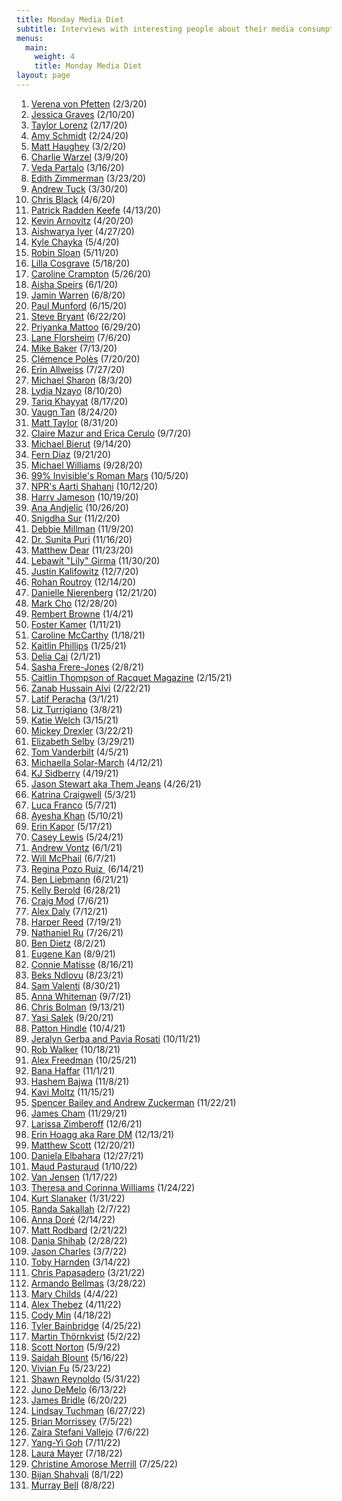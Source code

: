 ```yaml
---
title: Monday Media Diet
subtitle: Interviews with interesting people about their media consumption
menus:
  main:
    weight: 4
    title: Monday Media Diet
layout: page
---
```


1. [Verena von Pfetten](https://whyisthisinteresting.substack.com/p/why-is-this-interesting-the-monday) (2/3/20)
1. [Jessica Graves](https://whyisthisinteresting.substack.com/p/why-is-this-interesting-the-monday-5ad) (2/10/20)
1. [Taylor Lorenz](https://whyisthisinteresting.substack.com/p/why-is-this-interesting-the-monday-e36) (2/17/20)
1. [Amy Schmidt](https://whyisthisinteresting.substack.com/p/why-is-this-interesting-the-monday-5bf?token=eyJ1c2VyX2lkIjoxMTYzMDEsInBvc3RfaWQiOjI4ODg2OSwiXyI6IjhmSC91IiwiaWF0IjoxNTgyNTQ2MDEwLCJleHAiOjE1ODI1NDk2MTAsImlzcyI6InB1Yi03MDAwIiwic3ViIjoicG9zdC1yZWFjdGlvbiJ9.A-N4AV9QyR2UAMsLFSDeEAXGOMBlQwU0uyrnAp3K864) (2/24/20)
1. [Matt Haughey](https://whyisthisinteresting.substack.com/p/why-is-this-interesting-the-monday-bc2) (3/2/20)
1. [Charlie Warzel](https://whyisthisinteresting.substack.com/p/why-is-this-interesting-the-monday-0f5) (3/9/20)
1. [Veda Partalo](https://whyisthisinteresting.substack.com/p/why-is-this-interesting-the-monday-a84) (3/16/20)
1. [Edith Zimmerman](https://whyisthisinteresting.substack.com/p/why-is-this-interesting-the-monday-303) (3/23/20)
1. [Andrew Tuck](https://whyisthisinteresting.substack.com/p/why-is-this-interesting-the-monday-5b1) (3/30/20)
1. [Chris Black](https://whyisthisinteresting.substack.com/p/why-is-this-interesting-the-monday-f23) (4/6/20)
1. [Patrick Radden Keefe](https://whyisthisinteresting.substack.com/p/why-is-this-interesting-the-monday-b05) (4/13/20)
1. [Kevin Arnovitz](https://whyisthisinteresting.substack.com/p/why-is-this-interesting-the-monday-186) (4/20/20)
1. [Aishwarya Iyer](https://whyisthisinteresting.substack.com/p/why-is-this-interesting-the-monday-741) (4/27/20)
1. [Kyle Chayka](https://whyisthisinteresting.substack.com/p/why-is-this-interesting-the-monday-6bc) (5/4/20)
1. [Robin Sloan](https://whyisthisinteresting.substack.com/p/why-is-this-interesting-the-monday-9e0) (5/11/20)
1. [Lilla Cosgrave](https://whyisthisinteresting.substack.com/p/why-is-this-interesting-the-monday-d82?token=eyJ1c2VyX2lkIjoxMTYzMDEsInBvc3RfaWQiOjQ2NDUwMSwiXyI6IjhmSC91IiwiaWF0IjoxNTg5Nzk4ODU1LCJleHAiOjE1ODk4MDI0NTUsImlzcyI6InB1Yi03MDAwIiwic3ViIjoicG9zdC1yZWFjdGlvbiJ9.5Z38BWfacN4DE31uzGGrMDBEWhz4gsD9RoZlGcqSDhM) (5/18/20)
1. [Caroline Crampton](https://whyisthisinteresting.substack.com/p/why-is-this-interesting-the-tuesday) (5/26/20)
1. [Aisha Speirs](https://whyisthisinteresting.substack.com/p/why-is-this-interesting-the-monday-154) (6/1/20)
1. [Jamin Warren](https://whyisthisinteresting.substack.com/p/why-is-this-interesting-the-monday-dab) (6/8/20)
1. [Paul Munford](https://whyisthisinteresting.substack.com/p/why-is-this-interesting-the-monday-1c7) (6/15/20)
1. [Steve Bryant](https://whyisthisinteresting.substack.com/p/why-is-this-interesting-the-monday-7b9) (6/22/20)
1. [Priyanka Mattoo](https://whyisthisinteresting.substack.com/p/why-is-this-interesting-the-monday-91f) (6/29/20)
1. [Lane Florsheim](https://whyisthisinteresting.substack.com/p/why-is-this-interesting-the-monday-7a9) (7/6/20)
1. [Mike Baker](https://whyisthisinteresting.substack.com/p/why-is-this-interesting-the-monday-993) (7/13/20)
1. [Clémence Polès](https://whyisthisinteresting.substack.com/p/why-is-this-interesting-the-monday-e37) (7/20/20)
1. [Erin Allweiss](https://whyisthisinteresting.substack.com/p/why-is-this-interesting-the-monday-a1e) (7/27/20)
1. [Michael Sharon](https://whyisthisinteresting.substack.com/p/why-is-this-interesting-the-monday-eb8) (8/3/20)
1. [Lydia Nzayo](https://whyisthisinteresting.substack.com/p/why-is-this-interesting-the-monday-9b6) (8/10/20)
1. [Tariq Khayyat](https://whyisthisinteresting.substack.com/p/why-is-this-interesting-the-monday-225) (8/17/20)
1. [Vaugn Tan](https://whyisthisinteresting.substack.com/p/why-is-this-interesting-the-monday-9d9) (8/24/20)
1. [Matt Taylor](https://whyisthisinteresting.substack.com/p/why-is-this-interesting-the-monday-4c4) (8/31/20)
1. [Claire Mazur and Erica Cerulo](https://whyisthisinteresting.substack.com/p/why-is-this-interesting-the-monday-34c) (9/7/20)
1. [Michael Bierut](https://whyisthisinteresting.substack.com/p/why-is-this-interesting-the-monday-5b6) (9/14/20)
1. [Fern Diaz](https://whyisthisinteresting.substack.com/p/why-is-this-interesting-the-monday-fbf) (9/21/20)
1. [Michael Williams](https://whyisthisinteresting.substack.com/p/why-is-this-interesting-the-monday-7ca) (9/28/20)
1. [99% Invisible's Roman Mars](https://whyisthisinteresting.substack.com/p/why-is-this-interesting-the-monday-c3a) (10/5/20)
1. [NPR's Aarti Shahani](https://whyisthisinteresting.substack.com/p/why-is-this-interesting-the-monday-b40) (10/12/20)
1. [Harry Jameson](https://whyisthisinteresting.substack.com/p/why-is-this-interesting-the-monday-25b) (10/19/20)
1. [Ana Andjelic](https://whyisthisinteresting.substack.com/p/why-is-this-interesting-the-monday-ead) (10/26/20)
1. [Snigdha Sur](https://whyisthisinteresting.substack.com/p/why-is-this-interesting-the-monday-59a) (11/2/20)
1. [Debbie Millman](https://whyisthisinteresting.substack.com/p/why-is-this-interesting-the-monday-530) (11/9/20)
1. [Dr. Sunita Puri](https://whyisthisinteresting.substack.com/p/why-is-this-interesting-the-monday-094) (11/16/20)
1. [Matthew Dear](https://whyisthisinteresting.substack.com/p/why-is-this-interesting-the-monday-b95) (11/23/20)
1. [Lebawit "Lily" Girma](https://whyisthisinteresting.substack.com/p/why-is-this-interesting-the-monday-0ad) (11/30/20)
1. [Justin Kalifowitz](https://whyisthisinteresting.substack.com/p/why-is-this-interesting-the-monday-6fb) (12/7/20)
1. [Rohan Routroy](https://whyisthisinteresting.substack.com/p/why-is-this-interesting-the-monday-bb6) (12/14/20)
1. [Danielle Nierenberg](https://whyisthisinteresting.substack.com/p/why-is-this-interesting-the-monday-16e) (12/21/20)
1. [Mark Cho](https://whyisthisinteresting.substack.com/p/why-is-this-interesting-the-monday-54e) (12/28/20)
1. [Rembert Browne](https://whyisthisinteresting.substack.com/p/why-is-this-interesting-the-monday-873) (1/4/21)
1. [Foster Kamer](https://whyisthisinteresting.substack.com/p/why-is-this-interesting-the-monday-ff2) (1/11/21)
1. [Caroline McCarthy](https://whyisthisinteresting.substack.com/p/why-is-this-interesting-the-monday-805) (1/18/21)
1. [Kaitlin Phillips](https://whyisthisinteresting.substack.com/p/why-is-this-interesting-the-monday-df7) (1/25/21)
1. [Delia Cai](https://whyisthisinteresting.substack.com/p/why-is-this-interesting-the-monday-0c0) (2/1/21)
1. [Sasha Frere-Jones](https://whyisthisinteresting.substack.com/p/why-is-this-interesting-the-monday-2be) (2/8/21)
1. [Caitlin Thompson of Racquet Magazine](https://whyisthisinteresting.substack.com/p/the-monday-media-diet-with-caitlin) (2/15/21)
1. [Zanab Hussain Alvi](https://whyisthisinteresting.substack.com/p/the-monday-media-diet-with-zanab) (2/22/21)
1. [Latif Peracha](https://whyisthisinteresting.substack.com/p/the-monday-media-diet-with-latif) (3/1/21)
1. [Liz Turrigiano](https://whyisthisinteresting.substack.com/p/the-monday-media-diet-with-liz-turrigiano) (3/8/21)
1. [Katie Welch](https://whyisthisinteresting.substack.com/p/the-monday-media-diet-with-katie) (3/15/21)
1. [Mickey Drexler](https://whyisthisinteresting.substack.com/p/the-monday-media-diet-with-mickey) (3/22/21)
1. [Elizabeth Selby](https://whyisthisinteresting.substack.com/p/the-monday-media-diet-with-elizabeth) (3/29/21)
1. [Tom Vanderbilt](https://whyisthisinteresting.substack.com/p/the-monday-media-diet-with-tom-vanderbilt) (4/5/21)
1. [Michaella Solar-March](https://whyisthisinteresting.substack.com/p/the-monday-media-diet-with-michaella) (4/12/21)
1. [KJ Sidberry](https://whyisthisinteresting.substack.com/p/the-monday-media-diet-with-kj-sidberry) (4/19/21)
1. [Jason Stewart aka Them Jeans](https://whyisthisinteresting.substack.com/p/the-monday-media-diet-with-jason) (4/26/21)
1. [Katrina Craigwell](https://whyisthisinteresting.substack.com/p/the-monday-media-diet-with-katrina) (5/3/21)
1. [Luca Franco](https://whyisthisinteresting.substack.com/p/the-friday-interview-with-luca-franco) (5/7/21)
1. [Ayesha Khan](https://whyisthisinteresting.substack.com/p/the-monday-media-diet-with-ayesha) (5/10/21)
1. [Erin Kapor](https://whyisthisinteresting.substack.com/p/the-monday-media-diet-with-erin-kapor) (5/17/21)
1. [Casey Lewis](https://whyisthisinteresting.substack.com/p/the-monday-media-diet-with-casey) (5/24/21)
1. [Andrew Vontz](https://whyisthisinteresting.substack.com/p/the-tuesday-media-diet-with-andrew) (6/1/21)
1. [Will McPhail](https://whyisthisinteresting.substack.com/p/the-monday-media-diet-with-will-mcphail) (6/7/21)
1. [Regina Pozo Ruiz ](https://whyisthisinteresting.substack.com/p/the-monday-media-diet-with-regina) (6/14/21)
1. [Ben Liebmann](https://whyisthisinteresting.substack.com/p/the-monday-media-diet-with-ben-liebmann) (6/21/21)
1. [Kelly Berold](https://whyisthisinteresting.substack.com/p/the-monday-media-diet-with-kelly) (6/28/21)
1. [Craig Mod](https://whyisthisinteresting.substack.com/p/the-tuesday-media-diet-with-craig) (7/6/21)
1. [Alex Daly](https://whyisthisinteresting.substack.com/p/the-monday-media-diet-with-alex-daly) (7/12/21)
1. [Harper Reed](https://whyisthisinteresting.substack.com/p/the-monday-media-diet-with-harper) (7/19/21)
1. [Nathaniel Ru](https://whyisthisinteresting.substack.com/p/the-monday-media-diet-with-nathaniel) (7/26/21)
1. [Ben Dietz](https://whyisthisinteresting.substack.com/p/the-monday-media-diet-with-ben-dietz) (8/2/21)
1. [Eugene Kan](https://whyisthisinteresting.substack.com/p/the-monday-media-diet-with-eugene) (8/9/21)
1. [Connie Matisse](https://whyisthisinteresting.substack.com/p/the-monday-media-diet-with-connie) (8/16/21)
1. [Beks Ndlovu](https://whyisthisinteresting.substack.com/p/the-monday-media-diet-with-beks-ndlovu) (8/23/21)
1. [Sam Valenti](https://whyisthisinteresting.substack.com/p/the-monday-media-diet-with-sam-valenti) (8/30/21)
1. [Anna Whiteman](https://whyisthisinteresting.substack.com/p/the-monday-media-diet-with-anna-whiteman) (9/7/21)
1. [Chris Bolman](https://whyisthisinteresting.substack.com/p/the-monday-media-diet-with-chris) (9/13/21)
1. [Yasi Salek](https://whyisthisinteresting.substack.com/p/the-monday-media-diet-with-yasi-salek) (9/20/21)
1. [Patton Hindle](https://whyisthisinteresting.substack.com/p/the-monday-media-diet-with-patton) (10/4/21)
1. [Jeralyn Gerba and Pavia Rosati](https://whyisthisinteresting.substack.com/p/the-monday-media-diet-with-jeralyn) (10/11/21)
1. [Rob Walker](https://whyisthisinteresting.substack.com/p/the-monday-media-diet-with-rob-walker-dce) (10/18/21)
1. [Alex Freedman](https://whyisthisinteresting.substack.com/p/the-monday-media-diet-with-alex) (10/25/21)
1. [Bana Haffar](https://whyisthisinteresting.substack.com/p/the-monday-media-diet-with-bana-haffar) (11/1/21)
1. [Hashem Bajwa](https://whyisthisinteresting.substack.com/p/the-monday-media-diet-with-hashem) (11/8/21)
1. [Kavi Moltz](https://whyisthisinteresting.substack.com/p/the-monday-media-diet-with-kavi-moltz) (11/15/21)
1. [Spencer Bailey and Andrew Zuckerman](https://whyisthisinteresting.substack.com/p/the-monday-media-diet-with-spencer) (11/22/21)
1. [James Cham](https://whyisthisinteresting.substack.com/p/the-monday-media-diet-with-james) (11/29/21)
1. [Larissa Zimberoff](https://whyisthisinteresting.substack.com/p/the-monday-media-diet-with-larissa) (12/6/21)
1. [Erin Hoagg aka Rare DM](https://whyisthisinteresting.substack.com/p/the-monday-media-diet-with-erin-hoagg) (12/13/21)
1. [Matthew Scott](https://whyisthisinteresting.substack.com/p/the-monday-media-diet-with-roli-scott?s=w) (12/20/21)
1. [Daniela Elbahara](https://whyisthisinteresting.substack.com/p/the-monday-media-diet-with-daniela?s=w) (12/27/21)
1. [Maud Pasturaud](https://whyisthisinteresting.substack.com/p/the-monday-media-diet-with-maud-pasturaud?s=w) (1/10/22)
1. [Van Jensen](https://whyisthisinteresting.substack.com/p/the-monday-media-diet-with-van-jensen?s=w) (1/17/22)
1. [Theresa and Corinna Williams](https://whyisthisinteresting.substack.com/p/the-monday-media-diet-with-theresa?s=w) (1/24/22)
1. [Kurt Slanaker](https://whyisthisinteresting.substack.com/p/the-monday-media-diet-with-kurt-slanaker?s=w) (1/31/22)
1. [Randa Sakallah](https://whyisthisinteresting.substack.com/p/the-monday-media-diet-with-randa?s=w) (2/7/22)
1. [Anna Doré](https://whyisthisinteresting.substack.com/p/the-monday-media-diet-with-anna-dore?s=w) (2/14/22)
1. [Matt Rodbard](https://whyisthisinteresting.substack.com/p/the-monday-media-diet-with-matt-rodbard?s=w) (2/21/22)
1. [Dania Shihab](https://whyisthisinteresting.substack.com/p/the-monday-media-diet-with-dania?s=w) (2/28/22)
1. [Jason Charles](https://whyisthisinteresting.substack.com/p/the-monday-media-diet-with-jason-efa?s=w) (3/7/22)
1. [Toby Harnden](https://whyisthisinteresting.substack.com/p/the-monday-media-diet-with-toby-harnden?s=w) (3/14/22)
1. [Chris Papasadero](https://whyisthisinteresting.substack.com/p/the-monday-media-diet-with-chris-570?s=w) (3/21/22)
1. [Armando Bellmas](https://whyisthisinteresting.substack.com/p/the-monday-media-diet-with-armando?s=w) (3/28/22)
1. [Mary Childs](https://whyisthisinteresting.substack.com/p/the-monday-media-diet-with-mary-childs?s=w) (4/4/22)
1. [Alex Thebez](https://whyisthisinteresting.substack.com/p/the-monday-media-diet-with-alex-thebez?s=w) (4/11/22)
1. [Cody Min](https://whyisthisinteresting.substack.com/p/the-monday-media-diet-with-cody-min?s=w) (4/18/22)
1. [Tyler Bainbridge](https://whyisthisinteresting.substack.com/p/the-monday-media-diet-with-tyler?s=w) (4/25/22)
1. [Martin Thörnkvist](https://whyisthisinteresting.substack.com/p/the-monday-media-diet-with-martin?s=w) (5/2/22)
1. [Scott Norton](https://whyisthisinteresting.substack.com/p/the-monday-media-diet-with-scott?s=w) (5/9/22)
1. [Saidah Blount](https://whyisthisinteresting.substack.com/p/the-monday-media-diet-with-saidah?s=w) (5/16/22)
1. [Vivian Fu](https://whyisthisinteresting.substack.com/p/the-monday-media-diet-with-vivian) (5/23/22)
1. [Shawn Reynoldo](https://whyisthisinteresting.substack.com/p/the-tuesday-media-diet-with-shawn) (5/31/22)
1. [Juno DeMelo](https://whyisthisinteresting.substack.com/p/the-monday-media-diet-with-juno-demelo) (6/13/22)
1. [James Bridle](https://whyisthisinteresting.substack.com/p/the-monday-media-diet-with-james-db1) (6/20/22)
1. [Lindsay Tuchman](https://whyisthisinteresting.substack.com/p/the-monday-media-diet-with-lindsay) (6/27/22)
1. [Brian Morrissey](https://whyisthisinteresting.substack.com/p/the-tuesday-media-diet-with-brian) (7/5/22)
1. [Zaira Stefani Vallejo](https://whyisthisinteresting.substack.com/p/the-monday-media-diet-with-zaira) (7/6/22)
1. [Yang-Yi Goh](https://whyisthisinteresting.substack.com/p/the-monday-media-diet-with-yang-yi) (7/11/22)
1. [Laura Mayer](https://whyisthisinteresting.substack.com/p/the-monday-media-diet-with-laura) (7/18/22)
1. [Christine Amorose Merrill](https://whyisthisinteresting.substack.com/p/the-monday-media-diet-with-christine) (7/25/22)
1. [Bijan Shahvali](https://whyisthisinteresting.substack.com/p/the-monday-media-diet-with-bijan) (8/1/22)
1. [Murray Bell](https://whyisthisinteresting.substack.com/p/the-monday-media-diet-with-murray) (8/8/22)
